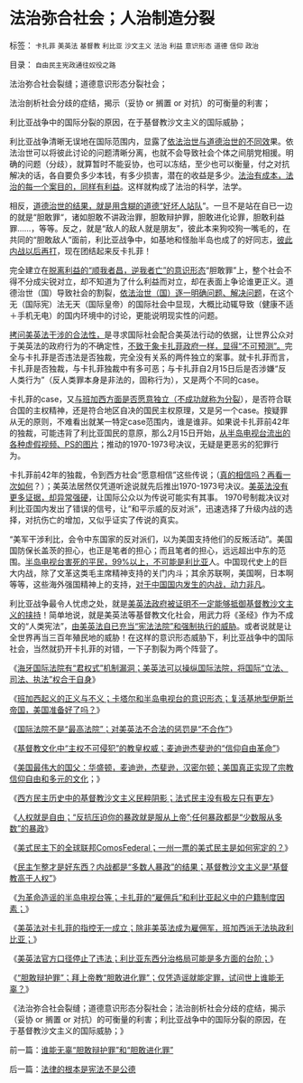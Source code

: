 # 法治弥合社会；人治制造分裂

标签： `卡扎菲` `美英法` `基督教` `利比亚` `沙文主义` `法治` `利益` `意识形态` `道德` `信仰` `政治` 

目录： `自由民主宪政通往奴役之路`

法治弥合社会裂缝；道德意识形态分裂社会；

法治剖析社会分歧的症结，揭示（妥协 or 搁置 or 对抗）的可衡量的利害；

利比亚战争中的国际分裂的原因，在于基督教沙文主义的国际威胁；



利比亚战争清晰无误地在国际范围内，显露了[依法治世与道德治世的不同效](http://blog.sina.com.cn/s/blog_5563a64d0100kmkr.html)果。依法治世可以将彼此讨论的问题清晰分离，也就不会导致社会个体之间朋党相援。明确的问题（分歧），就算暂时不能妥协，也可以冻结，至少也可以衡量，付之对抗解决的话，各自要负多少本钱，有多少损害，潜在的收益是多少。[法治有成本，法治的每一个案目的，同样有利益](../../../2010/10/4/黑社会和黑社会行为和打黑的本质.md)。这样就构成了法治的科学，法学。

相反，[道德治世的结果，就是用含糊的道德“好坏人站队](../../../2010/7/29/没有共同利益，请不要急忙以身相许！.md)”。一旦不是站在自已一边的就是“胆敢罪“，诸如胆敢不讲政治罪，胆敢辩护罪，胆敢进化论罪，胆敢利益罪……，等等。反之，就是“敌人的敌人就是朋友”，彼此本来狗咬狗一嘴毛的，在共同的“胆敢敌人”面前，利比亚战争中，如基地和怪胎半岛也成了的好同志，[彼此内战以后再打](../../../2011/4/16/国民主权原理限制内战的干预原则.md)，现在团结起来反卡扎菲！

完全建立在[脱离利益的“顺我者昌，逆我者亡”的意识形态](../../../2011/2/1/传统知识分子没有勇气面对现实和逻辑的启蒙.md)“胆敢罪”上，整个社会不得不分成尖锐对立，却不知道为了什么利益而对立，却在表面上争论谁更正义。道德治世（国）导致社会的割裂，[依法治世（国）逐一明确问题、解决问题](../../../2009/5/22/“实”未必为实证，认识对象角色的主谓宾.md)，在这个无（国际宪）法无天（国际皇帝）的国际社会中显现，大概比动辄导致（健康不适＋手机无电）的国内环境中的讨论，更能说明现实性的问题。

[拷问美英法干涉的合法性，](../../../2011/4/19/国际法院不是“最高法院”.md)是寻求国际社会配合美英法行动的依据，让世界公众对于美英法的政府行为的不确定性，[不致于象卡扎菲政府一样，显得“不可预测”。](../../../2011/4/10/利比亚是一场没有红线的意识形态战争.md)完全与卡扎菲是否违法是否独裁，完全没有关系的两件独立的案事。就卡扎菲而言，卡扎菲是否独裁，与卡扎菲独裁中有多可恶；与卡扎菲自2月15日后是否涉嫌“反人类行为”（反人类罪本身是非法的，固称行为），又是两个不同的case。

卡扎菲的case，又[与班加西方面是否愿意独立（不成功就称为分裂](../../../2011/4/16/国民主权原理限制内战的干预原则.md)），是否符合联合国的主权精神，还是符合地区自决的国民主权原理，又是另一个case。按疑罪从无的原则，不难看出就某一特定case范围内，谁是谁非。如果说卡扎菲前42年的独裁，可能违背了利比亚国民的意原，那么2月15日开始，[从半岛电视台流出的各种虚假视频、PS的图片](../../../2011/4/14/即使是对敌人也应该客观公正.md)；推动的1970-1973号决议，无疑是更恶劣的犯罪行为。

卡扎菲前42年的独裁，令到西方社会“愿意相信”这些传说；（[真的相信吗？再看一次如何](../../../2011/3/21/萨科奇给阿盟耍了，奥巴马让萨科奇卖了.md)？）；美英法居然仅凭道听途说就先后推出1970-1973号决议。[美英法没有更多证据，却异常强硬](../../../2011/3/21/美英法政府践踏了美式民主.md)，让国际公众以为传说可能实有其事。
1970号制裁决议对利比亚国内发出了错误的信号，让“和平示威的反对派”，迅速选择了升级内战的选择，对抗伤亡的增加，又似乎证实了传说的真实。

“美军干涉利比，会令中东国家的反对派们，以为美国支持他们的反叛活动”。美国国防保长盖茨的担心，也正是笔者的担心；而且笔者的担心，远远超出中东的范围。[半岛电视台害死的平民，99%以上，不可能是利比亚](../../../2011/3/22/平民伤亡99％不在利比亚.md)人。中国现代史上的巨大内战，除了文革这类毛主席精神支持的关门内斗；其余苏联啊，美国啊，日本啊等等，这些海外强国精神上的支持，[对于中国国内发生的内战，动力非凡](../../../2011/4/16/“全国大选”不是独裁和内战的消毒剂.md)。

利比亚战争最令人忧虑之处，就是[美英法政府被证明不一定能够抵御基督教沙文主义的挟持](../../../2011/4/1/美英法“合法打黑”，联合国就不合法.md)！简单地说，就是美英法等基督教文化社会，用武力将《圣经》作为不成文的“人类宪法”，[由美英法自已充当“宪法法院”和强制执行的威胁](../../../2011/4/18/操纵海牙国际法院可有“君权”漏洞.md)。或者说就是让全世界再当三百年殖民地的威胁！在这样的意识形态威胁下，利比亚战争中的国际社会，当然就扔开卡扎菲的对错，一下子割裂为两个阵营了。

《[海牙国际法院有“君权式”机制漏洞；美英法可以操纵国际法院，将国际“立法、司法、执法”权合于自身](../../../2011/4/18/操纵海牙国际法院可有“君权”漏洞.md)》

《[班加西起义的正义与不义；卡塔尔和半岛电视台的意识形态；复活基地型伊斯兰帝国，美国准备好了吗？](../../../2011/4/18/“阿拉伯人内政”和伊斯兰帝国.md)》

《[国际法院不是“最高法院”；对美英法不合法的惩罚是“不合作”](../../../2011/4/19/国际法院不是“最高法院”.md)》

《[基督教文化中“主权不可侵犯”的教皇权威；麦迪逊杰斐逊的“信仰自由革命”](../../../2011/4/19/麦迪逊杰菲逊缔造真正的宗教信仰自由.md)》

《[美国最伟大的国父：华盛顿，麦迪逊，杰斐逊，汉密尔顿；美国真正实现了宗教信仰自由和多元的文化](../../../2011/4/19/美国国父华盛顿，麦迪逊，杰斐逊，汉密尔顿.md)；》

《[西方民主历史中的基督教沙文主义民粹阴影；法式民主没有极左只有更左](../../../2011/4/20/杰斐逊成了希特勒；没有极左只有更左；.md)》

《[人权就是自由；“反抗压迫你的暴政就是服从上帝”;任何暴政都是“少数服从多数”的暴政](../../../2011/4/20/伟大的杰斐逊最伟大的贡献.md)》

《[美式民主下的全球联邦ComosFederal；一州一票的美式民主是如何宪定的？](../../../2011/4/20/ComosFederal重温费城立宪会议.md)》

《[民主乍整才是好东西？内战都是“多数人暴政”的结果；基督教沙文主义是“基督教高于人权”](../../../2011/4/21/民主乍整才是好东西？.md)》

《[为革命造谣的半岛电视台等；卡扎菲的“雇佣兵”和利比亚起义中的户籍制度因素；](../../../2011/4/22/卡扎菲的雇佣军和利比亚的户籍制度.md)》

《[美英法对卡扎菲的指控无一成立；除非美英法成为雇佣军，班加西派无法执政利比亚；](../../../2011/4/22/对卡扎菲的新鲜指控几无成立.md)》

《[美英法官方口径停止了违法；利比亚东西分治格局可能是多方面的台阶；](../../../2011/4/23/利比亚东西分治格局可能是多方面的台阶.md)》

《[“胆敢辩护罪”；拜上帝教“胆敢进化罪”；仅凭造谣就能定罪，试问世上谁能无辜？](../../../2011/4/23/谁能无辜“胆敢辩护罪”和“胆敢进化罪”.md)》

《法治弥合社会裂缝；道德意识形态分裂社会；法治剖析社会分歧的症结，揭示（妥协 or 搁置
or 对抗）的可衡量的利害；利比亚战争中的国际分裂的原因，在于基督教沙文主义的国际威胁；》

前一篇：[谁能无辜“胆敢辩护罪”和“胆敢进化罪”](../../../2011/4/23/谁能无辜“胆敢辩护罪”和“胆敢进化罪”.md)

后一篇：[法律的根本是宪法不是公德](../../../2011/4/24/法律的根本是宪法不是公德.md)